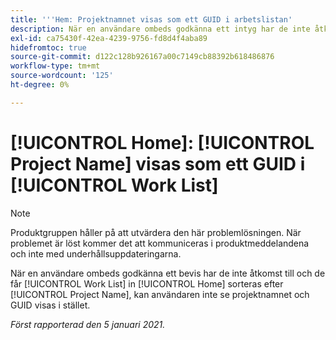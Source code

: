 ```yaml
---
title: '''Hem: Projektnamnet visas som ett GUID i arbetslistan'
description: När en användare ombeds godkänna ett intyg har de inte åtkomst till och de har sin arbetslista i [!UICONTROL Home] sorteras efter projektnamn. Användaren kan inte se projektnamnet och GUID visas istället.
exl-id: ca75430f-42ea-4239-9756-fd8d4f4aba89
hidefromtoc: true
source-git-commit: d122c128b926167a00c7149cb88392b618486876
workflow-type: tm+mt
source-wordcount: '125'
ht-degree: 0%

---
```


# [!UICONTROL Home]: [!UICONTROL Project Name] visas som ett GUID i [!UICONTROL Work List]

>[!NOTE]
>
>Produktgruppen håller på att utvärdera den här problemlösningen. När problemet är löst kommer det att kommuniceras i produktmeddelandena och inte med underhållsuppdateringarna.

När en användare ombeds godkänna ett bevis har de inte åtkomst till och de får [!UICONTROL Work List] in [!UICONTROL Home] sorteras efter [!UICONTROL Project Name], kan användaren inte se projektnamnet och GUID visas i stället.

_Först rapporterad den 5 januari 2021._
